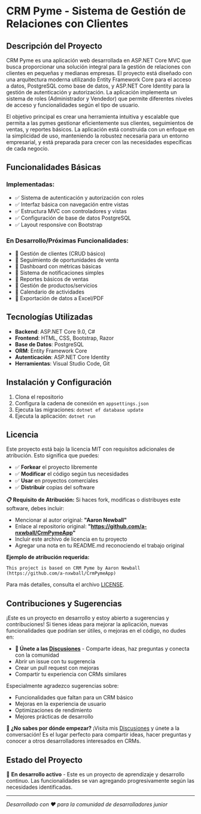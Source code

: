 # CRM Pyme - Sistema de Gestión de Relaciones con Clientes

## Descripción del Proyecto

CRM Pyme es una aplicación web desarrollada en ASP.NET Core MVC que busca proporcionar una solución integral para la gestión de relaciones con clientes en pequeñas y medianas empresas. El proyecto está diseñado con una arquitectura moderna utilizando Entity Framework Core para el acceso a datos, PostgreSQL como base de datos, y ASP.NET Core Identity para la gestión de autenticación y autorización. La aplicación implementa un sistema de roles (Administrador y Vendedor) que permite diferentes niveles de acceso y funcionalidades según el tipo de usuario.

El objetivo principal es crear una herramienta intuitiva y escalable que permita a las pymes gestionar eficientemente sus clientes, seguimientos de ventas, y reportes básicos. La aplicación está construida con un enfoque en la simplicidad de uso, manteniendo la robustez necesaria para un entorno empresarial, y está preparada para crecer con las necesidades específicas de cada negocio.

## Funcionalidades Básicas

### Implementadas:
- ✅ Sistema de autenticación y autorización con roles
- ✅ Interfaz básica con navegación entre vistas
- ✅ Estructura MVC con controladores y vistas
- ✅ Configuración de base de datos PostgreSQL
- ✅ Layout responsive con Bootstrap

### En Desarrollo/Próximas Funcionalidades:
- 🔄 Gestión de clientes (CRUD básico)
- 🔄 Seguimiento de oportunidades de venta
- 🔄 Dashboard con métricas básicas
- 🔄 Sistema de notificaciones simples
- 🔄 Reportes básicos de ventas
- 🔄 Gestión de productos/servicios
- 🔄 Calendario de actividades
- 🔄 Exportación de datos a Excel/PDF

## Tecnologías Utilizadas

- **Backend**: ASP.NET Core 9.0, C#
- **Frontend**: HTML, CSS, Bootstrap, Razor
- **Base de Datos**: PostgreSQL
- **ORM**: Entity Framework Core
- **Autenticación**: ASP.NET Core Identity
- **Herramientas**: Visual Studio Code, Git

## Instalación y Configuración

1. Clona el repositorio
2. Configura la cadena de conexión en `appsettings.json`
3. Ejecuta las migraciones: `dotnet ef database update`
4. Ejecuta la aplicación: `dotnet run`

## Licencia

Este proyecto está bajo la licencia MIT con requisitos adicionales de atribución. Esto significa que puedes:

- ✅ **Forkear** el proyecto libremente
- ✅ **Modificar** el código según tus necesidades
- ✅ **Usar** en proyectos comerciales
- ✅ **Distribuir** copias del software

**📋 Requisito de Atribución:**
Si haces fork, modificas o distribuyes este software, debes incluir:

- Mencionar al autor original: **"Aaron Newball"**
- Enlace al repositorio original: **"https://github.com/a-nxwball/CrmPymeApp"**
- Incluir este archivo de licencia en tu proyecto
- Agregar una nota en tu README.md reconociendo el trabajo original

**Ejemplo de atribución requerida:**
```
This project is based on CRM Pyme by Aaron Newball (https://github.com/a-nxwball/CrmPymeApp)
```

Para más detalles, consulta el archivo [LICENSE](LICENSE).

## Contribuciones y Sugerencias

¡Este es un proyecto en desarrollo y estoy abierto a sugerencias y contribuciones! Si tienes ideas para mejorar la aplicación, nuevas funcionalidades que podrían ser útiles, o mejoras en el código, no dudes en:

- **💬 Únete a las [Discusiones](https://github.com/a-nxwball/CrmPymeApp/discussions)** - Comparte ideas, haz preguntas y conecta con la comunidad
- Abrir un issue con tu sugerencia
- Crear un pull request con mejoras
- Compartir tu experiencia con CRMs similares

Especialmente agradezco sugerencias sobre:
- Funcionalidades que faltan para un CRM básico
- Mejoras en la experiencia de usuario
- Optimizaciones de rendimiento
- Mejores prácticas de desarrollo

**🎯 ¿No sabes por dónde empezar?** ¡Visita mis [Discusiones](https://github.com/a-nxwball/CrmPymeApp/discussions) y únete a la conversación! Es el lugar perfecto para compartir ideas, hacer preguntas y conocer a otros desarrolladores interesados en CRMs.

## Estado del Proyecto

🚧 **En desarrollo activo** - Este es un proyecto de aprendizaje y desarrollo continuo. Las funcionalidades se van agregando progresivamente según las necesidades identificadas.

---

*Desarrollado con ❤️ para la comunidad de desarrolladores junior* 